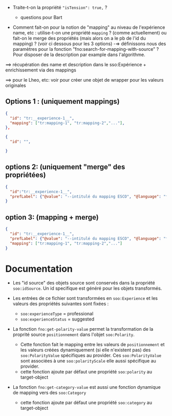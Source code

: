 

* Traite-t-on la propriété `"isTension": true,` ? 
  - questions pour Bart

* Comment fait-on pour la notion de "mapping" au niveau de l'expérience name, etc : utilise-t-on une propriété `mapping` ? (comme actuellement) ou fait-on le merge des propriétés (mais alors on a le pb de l'id du mapping) ? (voir ci dessous pour les 3 options)
  -=> définissons nous des paramètres pour la fonction "fno:search-for-mapping-with-source" ? Pour disposer de la description par example dans l'algorithme. 


==> récupération des name et description dans le sso:Expérience + enrichissement via des mappings 


==> pour le Lheo, etc: voir pour créer une objet de wrapper pour les valeurs originales


## Options 1 : (uniquement mappings)
```json
{
  "id": "tr:__experience-1__",
  "mapping": ["tr:mapping-1", "tr:mapping-2","..."],
},

{
  "id": "",

}

```
## options 2: (uniquement "merge" des propriétées)
```json
{
  "id":"tr:__experience-1__",
  "prefLabel": {"@value": "--intitulé du mapping ESCO", "@language": "fr"}
}
```
## option 3: (mapping + merge)
```json
{
  "id": "tr:__experience-1__",
  "prefLabel": {"@value": "--intitulé du mapping ESCO", "@language": "fr"},
  "mapping": ["tr:mapping-1", "tr:mapping-2","..."]
}
```
  

# Documentation 

* Les "id source" des objets source sont conservés dans la propriété `soo:idSource`. Un id specifique est généré pour les objets transformés.

* Les entrées de ce fichier sont transformées en `soo:Experience` et les valeurs des propriétés suivantes sont fixées : 
  - `soo:experienceType` = professional
  - `soo:experienceStatus` = suggested  

* La fonction `fno:get-polarity-value` permet la transformation de la proprité source `positionnement` dans l'objet `soo:Polarity`.
  - Cette fonction fait le mapping entre les valeurs de `positionnement` et les valeurs créées dynamiquement (si elle n'existent pas) des `soo:PolarityValue` spécifiques au provider. Ces `soo:PolarityValue` sont associées à une `soo:polarityScale` elle aussi spécifique au provider. 
  - cette fonction ajoute par défaut une propriété `soo:polarity` au target-object 

* La fonction `fno:get-category-value` est aussi une fonction dynamique de mapping vers des `soo:Category`
  - cette fonction ajoute par défaut une propriété `soo:category` au target-object
